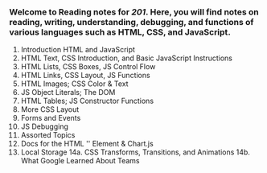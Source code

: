 ### Welcome to Reading notes for *201*. Here, you will find notes on reading, writing, understanding, debugging, and functions of various languages such as **HTML**, **CSS**, and **JavaScript**.

1. Introduction HTML and JavaScript
2. HTML Text, CSS Introduction, and Basic JavaScript Instructions
3. HTML Lists, CSS Boxes, JS Control Flow
4. HTML Links, CSS Layout, JS Functions
5. HTML Images; CSS Color & Text
6. JS Object Literals; The DOM
7. HTML Tables; JS Constructor Functions
8. More CSS Layout
9. Forms and Events
10. JS Debugging
11. Assorted Topics
12. Docs for the HTML '<canvas>' Element & Chart.js
13. Local Storage
14a. CSS Transforms, Transitions, and Animations
14b. What Google Learned About Teams